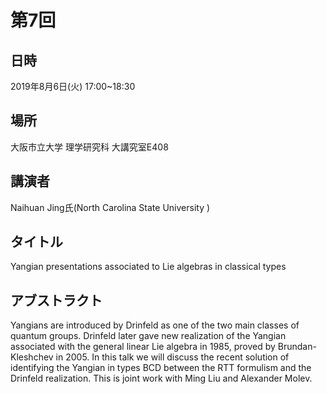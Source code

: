 # 第7回

## 日時
2019年8月6日(火) 17:00~18:30
## 場所
大阪市立大学 理学研究科 大講究室E408
## 講演者
Naihuan Jing氏(North Carolina State University )
## タイトル
Yangian presentations associated to Lie algebras in classical types
## アブストラクト
Yangians are introduced by Drinfeld as one of the two main classes of quantum groups. Drinfeld later gave new realization of the Yangian associated with the general linear Lie algebra in 1985, proved by Brundan-Kleshchev in 2005. In this talk we will discuss the recent solution of identifying the Yangian in types BCD between the RTT formulism and the Drinfeld realization. This is joint work with Ming Liu and Alexander Molev.